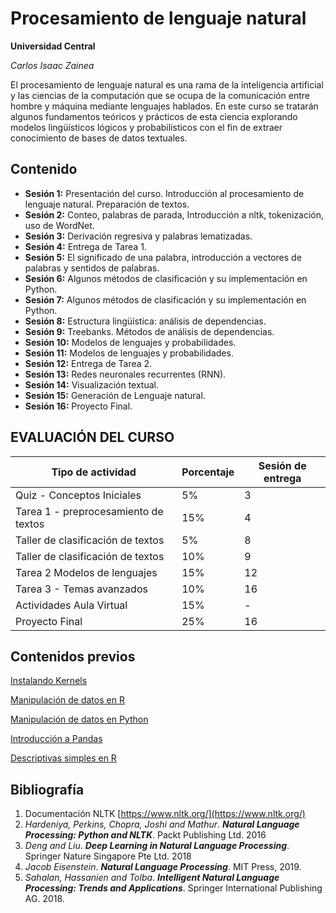 # Procesamiento de lenguaje natural

**Universidad Central**

*Carlos Isaac Zainea*

El procesamiento de lenguaje natural es una rama de la inteligencia artificial y las ciencias de la computación que se ocupa de la comunicación entre hombre y máquina mediante lenguajes hablados. En este curso se tratarán algunos fundamentos teóricos y prácticos de esta ciencia explorando modelos lingüísticos lógicos y probabilísticos con el fin de extraer conocimiento de bases de datos textuales.

## Contenido


* **Sesión 1:** Presentación del curso. Introducción al procesamiento de lenguaje natural. Preparación de textos.
* **Sesión 2:** Conteo, palabras de parada, Introducción a nltk, tokenización, uso de WordNet.
* **Sesión 3:** Derivación regresiva y palabras lematizadas. 
* **Sesión 4:** Entrega de Tarea 1.
* **Sesión 5:** El significado de una palabra, introducción a vectores de palabras y sentidos de palabras.
* **Sesión 6:** Algunos métodos de clasificación y su implementación en Python.
* **Sesión 7:** Algunos métodos de clasificación y su implementación en Python.
* **Sesión 8:** Estructura lingüística: análisis de dependencias.
* **Sesión 9:** Treebanks. Métodos de análisis de dependencias.
* **Sesión 10:** Modelos de lenguajes y probabilidades.
* **Sesión 11:** Modelos de lenguajes y probabilidades.
* **Sesión 12:** Entrega de Tarea 2.
* **Sesión 13:** Redes neuronales recurrentes (RNN).
* **Sesión 14:** Visualización textual.
* **Sesión 15:** Generación de Lenguaje natural.
* **Sesión 16:** Proyecto Final.

## EVALUACIÓN DEL CURSO

| **Tipo de actividad** | **Porcentaje** | **Sesión de entrega** |
|---|---|---|
| Quiz - Conceptos Iniciales | 5% | 3 |
| Tarea 1 - preprocesamiento de textos | 15% | 4 |
| Taller de clasificación de textos | 5% | 8 |
| Taller de clasificación de textos | 10% | 9 |
| Tarea 2 Modelos de lenguajes | 15% | 12 |
| Tarea 3 - Temas avanzados | 10% | 16 |
| Actividades Aula Virtual | 15% | - |
| Proyecto Final | 25% | 16 | 

## Contenidos previos

    
   [Instalando Kernels](https://github.com/ucmadcursoPythonyR/2020/blob/master/Cuadernos/Instalando_Kernels.ipynb)
   
   [Manipulación de datos en R](https://github.com/ucmadcursoPythonyR/2020/blob/master/Cuadernos/Manipulaci%C3%B3n.html)
   
   [Manipulación de datos en Python](https://github.com/ucmadcursoPythonyR/2020/blob/master/Cuadernos/Manipulacion.ipynb)
   
   [Introducción a Pandas](https://github.com/ucmadcursoPythonyR/2020/blob/master/Cuadernos/Intro_Pandas.ipynb)
   
   [Descriptivas simples en R](https://github.com/ucmadcursoPythonyR/2020/blob/master/Cuadernos/R_E_Descriptivas.ipynb)


## Bibliografía

1. Documentación NLTK [https://www.nltk.org/](https://www.nltk.org/)
2. *Hardeniya, Perkins, Chopra, Joshi and Mathur*. ***Natural Language Processing: Python and NLTK***. Packt Publishing Ltd. 2016
3. *Deng and Liu*. ***Deep Learning in Natural Language Processing***. Springer Nature Singapore Pte Ltd. 2018
4. *Jacob Eisenstein*. ***Natural Language Processing***. MIT Press, 2019.
5. *Sahalan, Hassanien and Tolba*. ***Intelligent Natural Language Processing: Trends and Applications***. Springer International Publishing AG. 2018.

